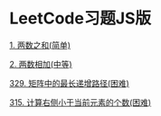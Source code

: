 # LeetCode习题JS版

[1. 两数之和(简单)](./1.两数之和.md)

[2. 两数相加(中等)](./2.两数相加.md)

[329. 矩阵中的最长递增路径(困难)](./329.矩阵中的最长递增路径.md)

[315. 计算右侧小于当前元素的个数(困难)](./315.计算右侧小于当前元素的个数.md)